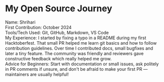 # My Open Source Journey 

 Name: Shrihari  
 First Contribution: October 2024  
 Tools/Tech Used: Git, GitHub, Markdown, VS Code  
 My Experience: I started by fixing a typo in a README during my first Hacktoberfest. That small PR helped me learn git basics and how to follow contribution guidelines. Over time I contributed docs, small bugfixes and later a tiny feature. The community was friendly and reviewers gave constructive feedback which really helped me grow.  
 Advice for Beginners: Start with documentation or small issues, ask politely in PR comments if unsure, and don't be afraid to make your first PR — maintainers are usually helpful!
